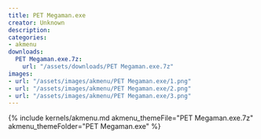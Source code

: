 ```yaml
---
title: PET Megaman.exe
creator: Unknown
description: 
categories:
- akmenu
downloads:
  PET Megaman.exe.7z:
    url: "/assets/downloads/PET Megaman.exe.7z"
images:
- url: "/assets/images/akmenu/PET Megaman.exe/1.png"
- url: "/assets/images/akmenu/PET Megaman.exe/2.png"
- url: "/assets/images/akmenu/PET Megaman.exe/3.png"
---
```


{% include kernels/akmenu.md akmenu_themeFile="PET Megaman.exe.7z" akmenu_themeFolder="PET Megaman.exe" %}

